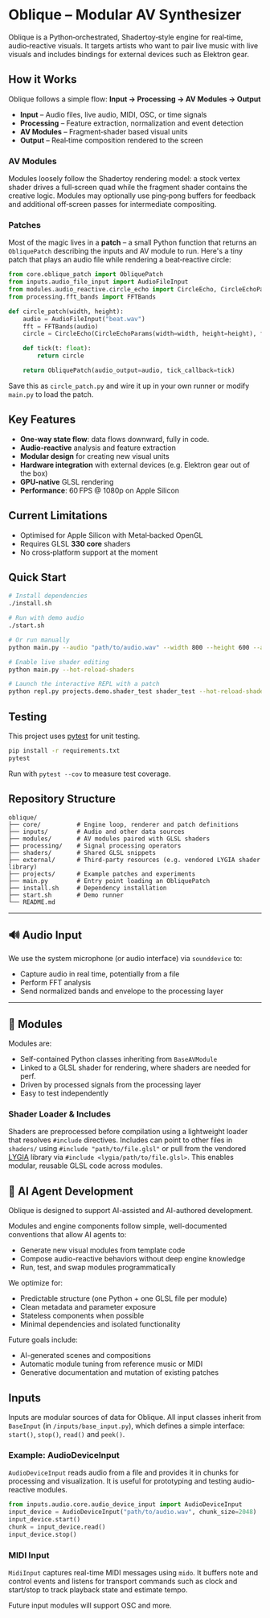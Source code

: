 # Oblique – Modular AV Synthesizer

Oblique is a Python‑orchestrated, Shadertoy‑style engine for real‑time, audio‑reactive
visuals.  It targets artists who want to pair live music with live visuals and includes
bindings for external devices such as Elektron gear.

## How it Works

Oblique follows a simple flow: **Input → Processing → AV Modules → Output**

- **Input** – Audio files, live audio, MIDI, OSC, or time signals
- **Processing** – Feature extraction, normalization and event detection
- **AV Modules** – Fragment‑shader based visual units
- **Output** – Real‑time composition rendered to the screen

### AV Modules

Modules loosely follow the Shadertoy rendering model: a stock vertex shader drives a
full‑screen quad while the fragment shader contains the creative logic.  Modules may
optionally use ping‑pong buffers for feedback and additional off‑screen passes for
intermediate compositing.

### Patches

Most of the magic lives in a **patch** – a small Python function that returns an
`ObliquePatch` describing the inputs and AV module to run.  Here's a tiny patch that
plays an audio file while rendering a beat‑reactive circle:

```python
from core.oblique_patch import ObliquePatch
from inputs.audio_file_input import AudioFileInput
from modules.audio_reactive.circle_echo import CircleEcho, CircleEchoParams
from processing.fft_bands import FFTBands

def circle_patch(width, height):
    audio = AudioFileInput("beat.wav")
    fft = FFTBands(audio)
    circle = CircleEcho(CircleEchoParams(width=width, height=height), fft)

    def tick(t: float):
        return circle

    return ObliquePatch(audio_output=audio, tick_callback=tick)
```

Save this as `circle_patch.py` and wire it up in your own runner or modify `main.py` to
load the patch.

## Key Features

- **One‑way state flow**: data flows downward, fully in code.
- **Audio‑reactive** analysis and feature extraction
- **Modular design** for creating new visual units
- **Hardware integration** with external devices (e.g. Elektron gear out of the box)
- **GPU‑native** GLSL rendering
- **Performance**: 60 FPS @ 1080p on Apple Silicon

## Current Limitations

- Optimised for Apple Silicon with Metal‑backed OpenGL
- Requires GLSL **330 core** shaders
- No cross‑platform support at the moment

## Quick Start

```bash
# Install dependencies
./install.sh

# Run with demo audio
./start.sh

# Or run manually
python main.py --audio "path/to/audio.wav" --width 800 --height 600 --audio "path_to_audio"

# Enable live shader editing
python main.py --hot-reload-shaders

# Launch the interactive REPL with a patch
python repl.py projects.demo.shader_test shader_test --hot-reload-shaders
```


## Testing

This project uses [pytest](https://docs.pytest.org/) for unit testing.

```bash
pip install -r requirements.txt
pytest
```

Run with `pytest --cov` to measure test coverage.

## Repository Structure

```
oblique/
├── core/          # Engine loop, renderer and patch definitions
├── inputs/        # Audio and other data sources
├── modules/       # AV modules paired with GLSL shaders
├── processing/    # Signal processing operators
├── shaders/       # Shared GLSL snippets
├── external/      # Third-party resources (e.g. vendored LYGIA shader library)
├── projects/      # Example patches and experiments
├── main.py        # Entry point loading an ObliquePatch
├── install.sh     # Dependency installation
├── start.sh       # Demo runner
└── README.md
```

---

## 🔊 Audio Input

We use the system microphone (or audio interface) via `sounddevice` to:
- Capture audio in real time, potentially from a file
- Perform FFT analysis
- Send normalized bands and envelope to the processing layer

---

## 🧩 Modules

Modules are:
- Self-contained Python classes inheriting from `BaseAVModule`
- Linked to a GLSL shader for rendering, where shaders are needed for perf.
- Driven by processed signals from the processing layer
- Easy to test independently

### Shader Loader & Includes

Shaders are preprocessed before compilation using a lightweight loader that resolves
`#include` directives. Includes can point to other files in `shaders/` using
`#include "path/to/file.glsl"` or pull from the vendored [LYGIA](https://github.com/patriciogonzalezvivo/lygia)
library via `#include <lygia/path/to/file.glsl>`. This enables modular, reusable GLSL code
across modules.


## 🤖 AI Agent Development

Oblique is designed to support AI-assisted and AI-authored development.

Modules and engine components follow simple, well-documented conventions that allow AI agents to:
- Generate new visual modules from template code
- Compose audio-reactive behaviors without deep engine knowledge
- Run, test, and swap modules programmatically

We optimize for:
- Predictable structure (one Python + one GLSL file per module)
- Clean metadata and parameter exposure
- Stateless components when possible
- Minimal dependencies and isolated functionality

Future goals include:
- AI-generated scenes and compositions
- Automatic module tuning from reference music or MIDI
- Generative documentation and mutation of existing patches

## Inputs

Inputs are modular sources of data for Oblique. All input classes inherit from `BaseInput` (in `/inputs/base_input.py`), which defines a simple interface: `start()`, `stop()`, `read()` and `peek()`.

### Example: AudioDeviceInput

`AudioDeviceInput` reads audio from a file and provides it in chunks for processing and visualization. It is useful for prototyping and testing audio-reactive modules.

```python
from inputs.audio.core.audio_device_input import AudioDeviceInput
input_device = AudioDeviceInput("path/to/audio.wav", chunk_size=2048)
input_device.start()
chunk = input_device.read()
input_device.stop()
```

### MIDI Input

`MidiInput` captures real-time MIDI messages using `mido`. It buffers note and control events
and listens for transport commands such as clock and start/stop to track playback state and
estimate tempo.

Future input modules will support OSC and more.
